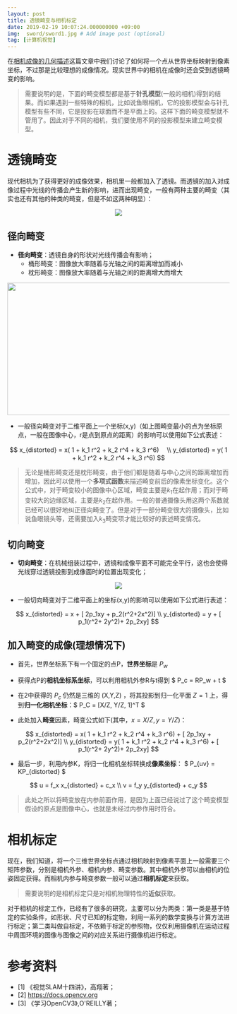 ```yaml
---
layout: post
title: 透镜畸变与相机标定
date: 2019-02-19 10:07:24.000000000 +09:00
img:  sword/sword1.jpg # Add image post (optional)
tag: [计算机视觉]
---
```


在[相机成像的几何描述](https://xhy3054.github.io/camerca-module/)这篇文章中我们讨论了如何将一个点从世界坐标映射到像素坐标，不过那是比较理想的成像情况。现实世界中的相机在成像时还会受到透镜畸变的影响。

> 需要说明的是，下面的畸变模型都是基于**针孔模型**(一般的相机)得到的结果。而如果遇到一些特殊的相机，比如说鱼眼相机，它的投影模型会与针孔模型有些不同，它是投影在球面而不是平面上的。这样下面的畸变模型就不管用了。因此对于不同的相机，我们要使用不同的投影模型来建立畸变模型。

# 透镜畸变
现代相机为了获得更好的成像效果，相机里一般都加入了透镜。而透镜的加入对成像过程中光线的传播会产生新的影响，进而出现畸变，一般有两种主要的畸变（其实也还有其他的种类的畸变，但是不如这两种明显）：

<div style="text-align: center">
<img src="{{site.baseurl}}/assets/img/distort_calibration/distort0.jpg"/>
</div>

## 径向畸变
- **径向畸变**：透镜自身的形状对光线传播会有影响；
    - 桶形畸变：图像放大率随着与光轴之间的距离增加而减小
    - 枕形畸变：图像放大率随着与光轴之间的距离增大而增大

<div style="text-align: center">
<img src="{{site.baseurl}}/assets/img/distort_calibration/distort.png"  width="800" height="300" />
</div>

- 一般径向畸变对于二维平面上一个坐标(x,y)（如上图畸变最小的点为坐标原点，一般在图像中心，r是点到原点的距离）的影响可以使用如下公式表述：

$$ x_{distorted} = x( 1 + k_1 r^2 + k_2 r^4 + k_3 r^6)　 \\ y_{distorted} = y( 1 + k_1 r^2 + k_2 r^4 + k_3 r^6) $$

> 无论是桶形畸变还是枕形畸变，由于他们都是随着与中心之间的距离增加而增加，因此可以使用一个**多项式函数**来描述畸变前后的像素坐标变化。这个公式中，对于畸变较小的图像中心区域，畸变主要是$k_1$在起作用；而对于畸变较大的边缘区域，主要是$k_2$在起作用。一般的普通摄像头用这两个系数就已经可以很好地纠正径向畸变了。但是对于一部分畸变很大的摄像头，比如说鱼眼镜头等，还需要加入$k_3$畸变项才能比较好的表述畸变情况。

## 切向畸变
- **切向畸变**：在机械组装过程中，透镜和成像平面不可能完全平行，这也会使得光线穿过透镜投影到成像面时的位置出现变化；

<div style="text-align: center">
<img src="{{site.baseurl}}/assets/img/distort_calibration/distort1.png"/>
</div>

- 一般切向畸变对于二维平面上的坐标(x,y)的影响可以使用如下公式进行表述：

$$ x_{distorted} = x + [ 2p_1xy + p_2(r^2+2x^2)]  \\ y_{distorted} = y + [ p_1(r^2+ 2y^2)+ 2p_2xy]  $$



## 加入畸变的成像(理想情况下)
- 首先，世界坐标系下有一个固定的点P，**世界坐标**是 $P_w$

- 获得点P的**相机坐标系坐标**，可以利用相机外参R与t得到 $ P_c = RP_w + t $

- 在2中获得的 $P_c$ 仍然是三维的 (X,Y,Z) ，将其投影到归一化平面 $Z=1$ 上，得到**归一化相机坐标**：$ P_C = [X/Z, Y/Z, 1]^T $

- 此处加入**畸变**因素，畸变公式如下(其中，$x=X/Z, y=Y/Z$)：

$$ x_{distorted} = x( 1 + k_1 r^2 + k_2 r^4 + k_3 r^6) + [ 2p_1xy + p_2(r^2+2x^2)]  \\ y_{distorted} = y( 1 + k_1 r^2 + k_2 r^4 + k_3 r^6) + [ p_1(r^2+ 2y^2)+ 2p_2xy]   $$


- 最后一步，利用内参K，将归一化相机坐标转换成**像素坐标**： $ P_{uv} = KP_{distorted} $

$$ u = f_x x_{distorted} + c_x \\ v = f_y y_{distorted} + c_y  $$


> 此处之所以将畸变放在内参前面作用，是因为上面已经说过了这个畸变模型假设的原点是图像中心，也就是未经过内参作用时符合。

# 相机标定
现在，我们知道，将一个三维世界坐标点通过相机映射到像素平面上一般需要三个矩阵参数，分别是相机外参、相机内参、畸变参数。其中相机外参可以由相机的位姿固定获得。而相机内参与畸变参数一般可以通过**相机标定**来获取。

> 需要说明的是相机标定只是对相机物理特性的**近似**获取。

对于相机的标定工作，已经有了很多的研究，主要可以分为两类：第一类是基于特定的实验条件，如形状、尺寸已知的标定物，利用一系列的数学变换与计算方法进行标定；第二类叫做自标定，不依赖于标定的参照物，仅仅利用摄像机在运动过程中周围环境的图像与图像之间的对应关系进行摄像机进行标定。

# 参考资料
- [1] 《视觉SLAM十四讲》，高翔著；
- [2] https://docs.opencv.org
- [3] 《学习OpenCV3》,O'REILLY著；

